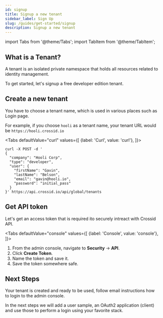 ```yaml
---
id: signup
title: Signup a new tenant
sidebar_label: Sign Up
slug: /guides/get-started/signup
description: Signup a new tenant
---
```


import Tabs from '@theme/Tabs';
import TabItem from '@theme/TabItem';

## What is a Tenant?

A tenant is an isolated private namespace that holds all resources related to identity management.

To get started, let's signup a free developer edition tenant.

## Create a new tenant

You have to choose a tenant name, which is used in various places such as Login page.

For example, if you choose `hooli` as a tenant name, your tenant URL would be `https://hooli.crossid.io`

<Tabs
defaultValue="curl"
values={[
{label: 'Curl', value: 'curl'},
]}>
<TabItem value="curl">

```curl
curl -X POST -d '
{
  "company": "Hooli Corp",
  "type": "developer",
  "user": {
    "firstName": "Gavin",
    "lastName": "Belson",
    "email": "gavin@hooli.io",
    "password": "initial_pass"
  }
}' https://api.crossid.io/api/global/tenants
```

</TabItem>
</Tabs>

## Get API token

Let's get an access token that is required ito securely intreact with Crossid API.

<Tabs
defaultValue="console"
values={[
{label: 'Console', value: 'console'},
]}>
<TabItem value="console">

1. From the admin console, navigate to <b>Security</b> -> <b>API</b>.
1. Click <b>Create Token</b>.
1. Name the token and save it.
1. Save the token somewhere safe.

</TabItem>
</Tabs>

## Next Steps

Your tenant is created and ready to be used, follow email instructions how to login to the admin console.

In the next steps we will add a user sample, an OAuth2 application (client) and use those to perform a login using your favorite stack.
